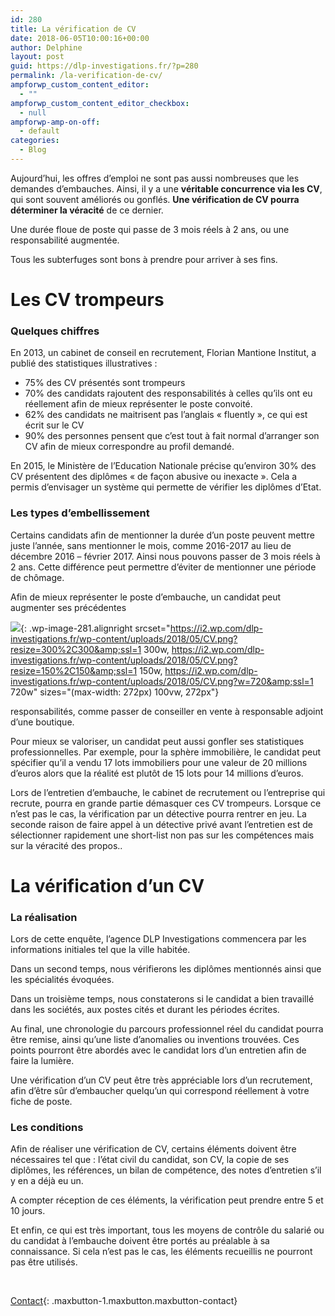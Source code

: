 ```yaml
---
id: 280
title: La vérification de CV
date: 2018-06-05T10:00:16+00:00
author: Delphine
layout: post
guid: https://dlp-investigations.fr/?p=280
permalink: /la-verification-de-cv/
ampforwp_custom_content_editor:
  - ""
ampforwp_custom_content_editor_checkbox:
  - null
ampforwp-amp-on-off:
  - default
categories:
  - Blog
---
```


Aujourd’hui, les offres d’emploi ne sont pas aussi nombreuses que les demandes d’embauches. Ainsi, il y a une **v&eacute;ritable concurrence via les CV**, qui sont souvent am&eacute;lior&eacute;s ou gonfl&eacute;s. **Une v&eacute;rification de CV pourra d&eacute;terminer la v&eacute;racit&eacute;** de ce dernier.

Une dur&eacute;e floue de poste qui passe de 3 mois r&eacute;els &agrave; 2 ans, ou une responsabilit&eacute; augment&eacute;e.

Tous les subterfuges sont bons &agrave; prendre pour arriver &agrave; ses fins.

# Les CV trompeurs

### Quelques chiffres

En 2013, un cabinet de conseil en recrutement, Florian Mantione Institut, a publi&eacute; des statistiques illustratives :

* 75% des CV pr&eacute;sent&eacute;s sont trompeurs
* 70% des candidats rajoutent des responsabilit&eacute;s &agrave; celles qu’ils ont eu r&eacute;ellement afin de mieux repr&eacute;senter le poste convoit&eacute;.
* 62% des candidats ne maitrisent pas l’anglais &laquo; fluently &raquo;, ce qui est &eacute;crit sur le CV
* 90% des personnes pensent que c’est tout &agrave; fait normal d’arranger son CV afin de mieux correspondre au profil demand&eacute;.

En 2015, le Minist&egrave;re de l’Education Nationale pr&eacute;cise qu’environ 30% des CV pr&eacute;sentent des dipl&ocirc;mes &laquo; de fa&ccedil;on abusive ou inexacte &raquo;. Cela a permis d’envisager un syst&egrave;me qui permette de v&eacute;rifier les dipl&ocirc;mes d’Etat.

### Les types d’embellissement

Certains candidats afin de mentionner la dur&eacute;e d’un poste peuvent mettre juste l’ann&eacute;e, sans mentionner le mois, comme 2016-2017 au lieu de d&eacute;cembre 2016 – f&eacute;vrier 2017. Ainsi nous pouvons passer de 3 mois r&eacute;els &agrave; 2 ans. Cette diff&eacute;rence peut permettre d’&eacute;viter de mentionner une p&eacute;riode de ch&ocirc;mage.

Afin de mieux repr&eacute;senter le poste d’embauche, un candidat peut augmenter ses pr&eacute;c&eacute;dentes

![](https://i2.wp.com/dlp-investigations.fr/wp-content/uploads/2018/05/CV.png?resize=272%2C272&amp;ssl=1){: .wp-image-281.alignright srcset="https://i2.wp.com/dlp-investigations.fr/wp-content/uploads/2018/05/CV.png?resize=300%2C300&amp;ssl=1 300w, https://i2.wp.com/dlp-investigations.fr/wp-content/uploads/2018/05/CV.png?resize=150%2C150&amp;ssl=1 150w, https://i2.wp.com/dlp-investigations.fr/wp-content/uploads/2018/05/CV.png?w=720&amp;ssl=1 720w" sizes="(max-width: 272px) 100vw, 272px"}

responsabilit&eacute;s, comme passer de conseiller en vente &agrave; responsable adjoint d’une boutique.

Pour mieux se valoriser, un candidat peut aussi gonfler ses statistiques professionnelles. Par exemple, pour la sph&egrave;re immobili&egrave;re, le candidat peut sp&eacute;cifier qu’il a vendu 17 lots immobiliers pour une valeur de 20 millions d’euros alors que la r&eacute;alit&eacute; est plut&ocirc;t de 15 lots pour 14 millions d’euros.

Lors de l’entretien d’embauche, le cabinet de recrutement ou l’entreprise qui recrute, pourra en grande partie d&eacute;masquer ces CV trompeurs. Lorsque ce n’est pas le cas, la v&eacute;rification par un d&eacute;tective pourra rentrer en jeu. La seconde raison de faire appel &agrave; un d&eacute;tective priv&eacute; avant l’entretien est de s&eacute;lectionner rapidement une short-list non pas sur les comp&eacute;tences mais sur la v&eacute;racit&eacute; des propos..

# La v&eacute;rification d’un CV

### La r&eacute;alisation

Lors de cette enqu&ecirc;te, l’agence DLP Investigations commencera par les informations initiales tel que la ville habit&eacute;e.

Dans un second temps, nous v&eacute;rifierons les dipl&ocirc;mes mentionn&eacute;s ainsi que les sp&eacute;cialit&eacute;s &eacute;voqu&eacute;es.

Dans un troisi&egrave;me temps, nous constaterons si le candidat a bien travaill&eacute; dans les soci&eacute;t&eacute;s, aux postes cit&eacute;s et durant les p&eacute;riodes &eacute;crites.

Au final, une chronologie du parcours professionnel r&eacute;el du candidat pourra &ecirc;tre remise, ainsi qu’une liste d’anomalies ou inventions trouv&eacute;es. Ces points pourront &ecirc;tre abord&eacute;s avec le candidat lors d’un entretien afin de faire la lumi&egrave;re.

Une v&eacute;rification d’un CV peut &ecirc;tre tr&egrave;s appr&eacute;ciable lors d’un recrutement, afin d’&ecirc;tre s&ucirc;r d’embaucher quelqu’un qui correspond r&eacute;ellement &agrave; votre fiche de poste.

### Les conditions

Afin de r&eacute;aliser une v&eacute;rification de CV, certains &eacute;l&eacute;ments doivent &ecirc;tre n&eacute;cessaires tel que : l’&eacute;tat civil du candidat, son CV, la copie de ses dipl&ocirc;mes, les r&eacute;f&eacute;rences, un bilan de comp&eacute;tence, des notes d’entretien s’il y en a d&eacute;j&agrave; eu un.

A compter r&eacute;ception de ces &eacute;l&eacute;ments, la v&eacute;rification peut prendre entre 5 et 10 jours.

Et enfin, ce qui est tr&egrave;s important, tous les moyens de contr&ocirc;le du salari&eacute; ou du candidat &agrave; l’embauche doivent &ecirc;tre port&eacute;s au pr&eacute;alable &agrave; sa connaissance. Si cela n’est pas le cas, les &eacute;l&eacute;ments recueillis ne pourront pas &ecirc;tre utilis&eacute;s.

&nbsp;

[Contact](https://dlp-investigations.fr/contact/ "Contact"){: .maxbutton-1.maxbutton.maxbutton-contact}